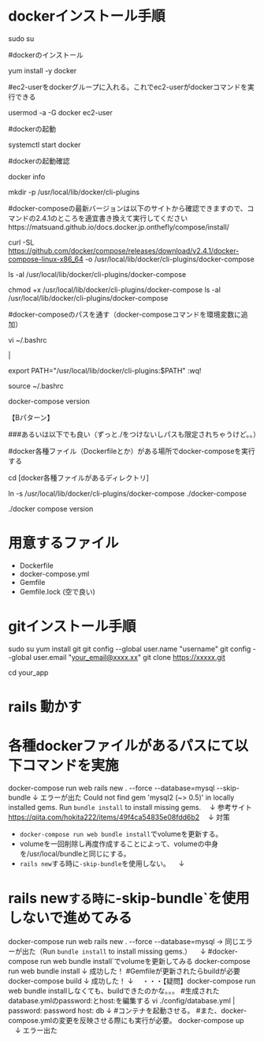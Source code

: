 

# dockerインストール手順

sudo su

#dockerのインストール

yum install -y docker

#ec2-userをdockerグループに入れる。これでec2-userがdockerコマンドを実行できる

usermod -a -G docker ec2-user

#dockerの起動

systemctl start docker

#dockerの起動確認

docker info

mkdir -p /usr/local/lib/docker/cli-plugins

#docker-composeの最新バージョンは以下のサイトから確認できますので、コマンドの2.4.1のところを適宜書き換えて実行してくださいhttps://matsuand.github.io/docs.docker.jp.onthefly/compose/install/

curl -SL https://github.com/docker/compose/releases/download/v2.4.1/docker-compose-linux-x86_64 -o /usr/local/lib/docker/cli-plugins/docker-compose

ls -al /usr/local/lib/docker/cli-plugins/docker-compose

chmod +x /usr/local/lib/docker/cli-plugins/docker-compose
ls -al /usr/local/lib/docker/cli-plugins/docker-compose

#docker-composeのパスを通す（docker-composeコマンドを環境変数に追加）

vi ~/.bashrc

|

export PATH="/usr/local/lib/docker/cli-plugins:$PATH"
:wq!

source ~/.bashrc

docker-compose version

【Bパターン】

###あるいは以下でも良い（ずっと./をつけないしパスも限定されちゃうけど。。）

#docker各種ファイル（Dockerfileとか）がある場所でdocker-composeを実行する

cd [docker各種ファイルがあるディレクトリ]

ln -s /usr/local/lib/docker/cli-plugins/docker-compose ./docker-compose

./docker compose version

# 用意するファイル

- Dockerfile
- docker-compose.yml
- Gemfile
- Gemfile.lock (空で良い)


# gitインストール手順

sudo su
yum install git
git config --global user.name "username"
git config --global user.email "your_email@xxxx.xx"
git clone https://xxxxx.git

cd your_app


# rails 動かす

# 各種dockerファイルがあるパスにて以下コマンドを実施
docker-compose run web rails new . --force --database=mysql --skip-bundle
 ↓
エラーが出た
Could not find gem 'mysql2 (~> 0.5)' in locally installed gems.
Run `bundle install` to install missing gems.
　↓
 参考サイト　https://qiita.com/hokita222/items/49f4ca54835e08fdd6b2
 　↓
対策
- `docker-compose run web bundle install`でvolumeを更新する。
- volumeを一回削除し再度作成することによって、volumeの中身を/usr/local/bundleと同じにする。
- `rails new`する時に`-skip-bundle`を使用しない。
　↓
# rails new`する時に`-skip-bundle`を使用しないで進めてみる
docker-compose run web rails new . --force --database=mysql
→ 同じエラーが出た（Run `bundle install` to install missing gems.）
　↓
#docker-compose run web bundle install`でvolumeを更新してみる
docker-compose run web bundle install
 ↓ 成功した！
#Gemfileが更新されたらbuildが必要
docker-compose build
 ↓ 成功した！
 ↓ 　・・・【疑問】docker-compose run web bundle installしなくても、buildできたのかな。。。
#生成されたdatabase.ymlのpassword:とhost:を編集する
vi ./config/database.yml
 |
  password: password
  host: db
↓
#コンテナを起動させる。
#また、docker-compose.ymlの変更を反映させる際にも実行が必要。
docker-compose up
　↓ エラー出た








